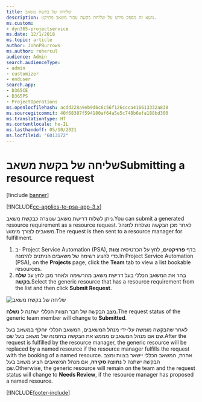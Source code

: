 ```yaml
---
title: שליחה של בקשת משאב
description: נושא זה מספק מידע על שליחת בקשה עבור משאב פרויקט.
ms.custom:
- dyn365-projectservice
ms.date: 12/1/2018
ms.topic: article
author: JohnPBurrows
ms.author: ruhercul
audience: Admin
search.audienceType:
- admin
- customizer
- enduser
search.app:
- D365CE
- D365PS
- ProjectOperations
ms.openlocfilehash: acdd228a9eb9d6c6c56f126ccca416613332a838
ms.sourcegitcommit: 40f68387f594180af64a5e5c748b6efa188bd300
ms.translationtype: HT
ms.contentlocale: he-IL
ms.lasthandoff: 05/10/2021
ms.locfileid: "6013172"
---
```

# <a name="submitting-a-resource-request"></a><span data-ttu-id="2510c-103">שליחה של בקשת משאב</span><span class="sxs-lookup"><span data-stu-id="2510c-103">Submitting a resource request</span></span>

[!include [banner](../includes/psa-now-project-operations.md)]

[!INCLUDE[cc-applies-to-psa-app-3.x](../includes/cc-applies-to-psa-app-3x.md)]

<span data-ttu-id="2510c-104">ניתן לשלוח דרישת משאב שנוצרה כבקשת משאב.</span><span class="sxs-lookup"><span data-stu-id="2510c-104">You can submit a generated resource requirement as a resource request.</span></span> <span data-ttu-id="2510c-105">לאחר מכן הבקשה נשלחת למנהל משאבים לצורך מימוש.</span><span class="sxs-lookup"><span data-stu-id="2510c-105">The request is then sent to a resource manager for fulfillment.</span></span>

1. <span data-ttu-id="2510c-106">ב- Project Service Automation‏ (PSA), בדף **פרויקטים**, לחץ על הכרטיסיה **צוות** כדי להציג רשימה של משאבים הניתנים להזמנה.</span><span class="sxs-lookup"><span data-stu-id="2510c-106">In Project Service Automation (PSA), on the **Projects** page, click the **Team** tab to view a list bookable resources.</span></span> 
2. <span data-ttu-id="2510c-107">בחר את המשאב הכללי בעל דרישת משאב מהרשימה ולאחר מכן לחץ על **שלח בקשה**.</span><span class="sxs-lookup"><span data-stu-id="2510c-107">Select the generic resource that has a resource requirement from the list and then click **Submit Request**.</span></span>

![שליחה של בקשת משאב](media/RM-how-to-18.png)

<span data-ttu-id="2510c-109">מצב הבקשה של חבר הצוות הכללי ישתנה ל **נשלח**.</span><span class="sxs-lookup"><span data-stu-id="2510c-109">The request status of the generic team member will change to **Submitted**.</span></span>

<span data-ttu-id="2510c-110">לאחר שהבקשה מומשה על-ידי מנהל המשאבים, המשאב הכללי יוחלף במשאב בעל שם אם מנהל המשאבים מממש את הבקשה בהזמנה של משאב בעל שם.</span><span class="sxs-lookup"><span data-stu-id="2510c-110">After the request is fulfilled by the resource manager, the generic resource will be replaced by a named resource if the resource manager fulfills the request with the booking of a named resource.</span></span> <span data-ttu-id="2510c-111">אחרת, המשאב הכללי יישאר בצוות ומצב הבקשה ישתנה ל **נחוצה סקירה**, אם מנהל המשאבים הציע משאב בעל שם.</span><span class="sxs-lookup"><span data-stu-id="2510c-111">Otherwise, the generic resource will remain on the team and the request status will change to **Needs Review**, if the resource manager has proposed a named resource.</span></span>


[!INCLUDE[footer-include](../includes/footer-banner.md)]